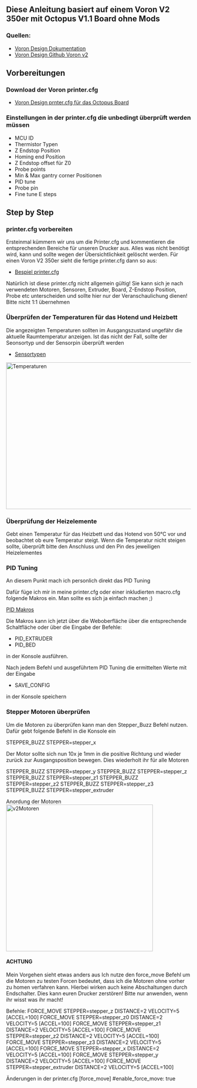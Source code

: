 ## Diese Anleitung basiert auf einem Voron V2 350er mit Octopus V1.1 Board ohne Mods

### Quellen: 
- [Voron Design Dokumentation](https://docs.vorondesign.com)
- [Voron Design Github Voron v2](https://docs.vorondesign.com)

## Vorbereitungen
### Download der Voron printer.cfg
- [Voron Design prnter.cfg für das Octopus Board](https://github.com/VoronDesign/Voron-2/tree/Voron2.4/firmware/klipper_configurations/Octopus)

### Einstellungen in der printer.cfg die unbedingt überprüft werden müssen
- MCU ID     
- Thermistor Typen
- Z Endstop Position
- Homing end Position
- Z Endstop offset für Z0 
- Probe points   
- Min & Max gantry corner Positionen
- PID tune                     
- Probe pin  
- Fine tune E steps   

## Step by Step 

### printer.cfg vorbereiten
Ersteinmal kümmern wir uns um die Printer.cfg und kommentieren die entsprechenden Bereiche für unseren Drucker aus.
Alles was nicht benötigt wird, kann und sollte wegen der Übersichtlichkeit gelöscht werden.
Für einen Voron V2 350er sieht die fertige printer.cfg dann so aus:

- [Bespiel printer.cfg](https://github.com/DeBau/VoronMods/blob/main/Voron%20Setup%20German/printer.cfg)

Natürlich ist diese printer.cfg nicht allgemein gültig! 
Sie kann sich je nach verwendeten Motoren, Sensoren, Extruder, Board, Z-Endstop Position, Probe etc unterscheiden und sollte hier
nur der Veranschaulichung dienen! Bitte nicht 1:1 übernehmen

### Überprüfen der Temperaturen für das Hotend und Heizbett

Die angezeigten Temperaturen sollten im Ausgangszustand ungefähr die aktuelle Raumtemperatur anzeigen.
Ist das nicht der Fall, sollte der Seonsortyp und der Sensorpin überprüft werden
- [Sensortypen](https://www.klipper3d.org/Config_Reference.html?h=common+thermistors+thermistor#common-thermistors)

<img src="https://docs.vorondesign.com/build/startup/images/mainsail_temp_graph.png" alt="Temperaturen" width=600 height=400>

### Überprüfung der Heizelemente
Gebt einen Temperatur für das Heizbett und das Hotend von 50°C vor und beobachtet ob eure Temperatur steigt.
Wenn die Temperatur nicht steigen sollte, überprüft bitte den Anschluss und den Pin des jeweiligen Heizelementes

### PID Tuning
An diesem Punkt mach ich personlich direkt das PID Tuning

Dafür füge ich mir in meine printer.cfg oder einer inkludierten macro.cfg folgende Makros ein.
Man sollte es sich ja einfach machen ;)

[PID Makros](https://github.com/DeBau/VoronMods/blob/main/Voron%20Setup%20German/PID_Tuning_Makros)

Die Makros kann ich jetzt über die Weboberfläche über die entsprechende Schaltfläche oder über die Eingabe der Befehle:
- PID_EXTRUDER
- PID_BED

in der Konsole ausführen.

Nach jedem Befehl und ausgeführtem PID Tuning die ermittelten Werte mit der Eingabe 
- SAVE_CONFIG

in der Konsole speichern

### Stepper Motoren überprüfen
Um die Motoren zu überprüfen kann man den Stepper_Buzz Befehl nutzen.
Dafür gebt folgende Befehl in die Konsole ein

STEPPER_BUZZ STEPPER=stepper_x

Der Motor sollte sich nun 10x je 1mm in die positive Richtung und wieder zurück zur Ausgangsposition bewegen.
Dies wiederholt ihr für alle Motoren

STEPPER_BUZZ STEPPER=stepper_y
STEPPER_BUZZ STEPPER=stepper_z
STEPPER_BUZZ STEPPER=stepper_z1
STEPPER_BUZZ STEPPER=stepper_z2
STEPPER_BUZZ STEPPER=stepper_z3
STEPPER_BUZZ STEPPER=stepper_extruder

Anordung der Motoren
<img src="https://docs.vorondesign.com/build/startup/images/V2-motor-positions.png" alt="v2Motoren" width=400 height=400>

#### ACHTUNG
Mein Vorgehen sieht etwas anders aus
Ich nutze den force_move Befehl um die Motoren zu testen
Forcen bedeutet, dass ich die Motoren ohne vorher zu homen verfahren kann. Hierbei wirken auch keine Abschaltungen
durch Endschalter. Dies kann euren Drucker zerstören!
Bitte nur anwenden, wenn ihr wisst was ihr macht!

Befehle:
FORCE_MOVE STEPPER=stepper_z DISTANCE=2 VELOCITY=5 [ACCEL=100]
FORCE_MOVE STEPPER=stepper_z0 DISTANCE=2 VELOCITY=5 [ACCEL=100]
FORCE_MOVE STEPPER=stepper_z1 DISTANCE=2 VELOCITY=5 [ACCEL=100]
FORCE_MOVE STEPPER=stepper_z2 DISTANCE=2 VELOCITY=5 [ACCEL=100]
FORCE_MOVE STEPPER=stepper_z3 DISTANCE=2 VELOCITY=5 [ACCEL=100]
FORCE_MOVE STEPPER=stepper_x DISTANCE=2 VELOCITY=5 [ACCEL=100]
FORCE_MOVE STEPPER=stepper_y DISTANCE=2 VELOCITY=5 [ACCEL=100]
FORCE_MOVE STEPPER=stepper_extruder DISTANCE=2 VELOCITY=5 [ACCEL=100]

Änderungen in der printer.cfg
[force_move]
#enable_force_move: true






